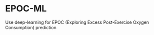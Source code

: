 # EPOC-ML
Use deep-learning for EPOC (Exploring Excess Post-Exercise Oxygen Consumption) prediction
